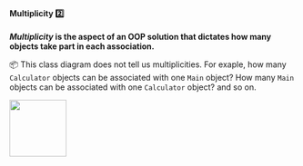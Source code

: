<link rel="stylesheet" href="{{baseUrl}}/css/textbook.css">

<div class="website-content">

<div id="title">

#### Multiplicity :two:

</div>

<div id="body">

**_Multiplicity_ is the aspect of an OOP solution that dictates how many objects take part in each association.** 

<tip-box> 

:package: This class diagram does not tell us multiplicities. For exaple, how many `Calculator` objects can be associated with one `Main` object? How many `Main` objects can be associated with one `Calculator` object? and so on. 

<img src="{{baseUrl}}/oopDesign/associations/basic/images/ageListCalculatorPerson.png" height="100" />

</tip-box>

<dynamic-panel src="../../../uml/classDiagrams/associations/multiplicity/full.md" header=":mortar_board: UML &rarr; Class Diagrams &rarr; Associations &rarr; Multiplicity" />

<p/>

</div>

<div id="extras">

<include src="exercises.md" />

</div>

</div>
